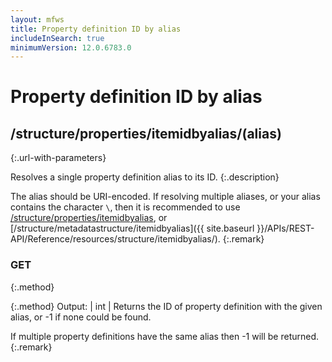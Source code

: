 ```yaml
---
layout: mfws
title: Property definition ID by alias
includeInSearch: true
minimumVersion: 12.0.6783.0
---
```


# Property definition ID by alias

## /structure/properties/itemidbyalias/(alias)
{:.url-with-parameters}

Resolves a single property definition alias to its ID.
{:.description}

The alias should be URI-encoded.  If resolving multiple aliases, or your alias contains the character `\`, then it is recommended to use [/structure/properties/itemidbyalias](../), or [/structure/metadatastructure/itemidbyalias]({{ site.baseurl }}/APIs/REST-API/Reference/resources/structure/itemidbyalias/).
{:.remark}

### GET
{:.method}

{:.method}
Output: | int
| Returns the ID of property definition with the given alias, or -1 if none could be found.

If multiple property definitions have the same alias then -1 will be returned.
{:.remark}